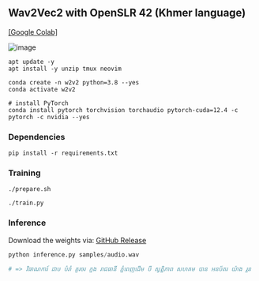 ## Wav2Vec2 with OpenSLR 42 (Khmer language)

[[Google Colab]](https://colab.research.google.com/drive/1Kgmt8X1BaijUqKJcIaIFEpyC9cuOuKZp?usp=sharing)

![image](https://github.com/user-attachments/assets/f03a4802-cd77-43f8-8f66-6b7149d25cbb)


```shell
apt update -y
apt install -y unzip tmux neovim
```

```shell
conda create -n w2v2 python=3.8 --yes
conda activate w2v2

# install PyTorch
conda install pytorch torchvision torchaudio pytorch-cuda=12.4 -c pytorch -c nvidia --yes
```

### Dependencies

```shell
pip install -r requirements.txt
```

### Training

```
./prepare.sh

./train.py
```

### Inference

Download the weights via: [GitHub Release](https://github.com/seanghay/wav2vec2-khmer-openslr/releases/tag/v1.0.0)

```python
python inference.py samples/audio.wav

# => វិធាណការ៍ ដាប បំរាំ គួរចរ ក្នុង រាជធានី ភ្នំពេញដើម បី ស្វត្ឋិភាព សហគម បាន អនប័តរ យ៉ាង រ្លូន
```
